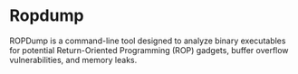 # Ropdump
ROPDump is a command-line tool designed to analyze binary executables for potential Return-Oriented Programming (ROP) gadgets, buffer overflow vulnerabilities, and memory leaks.
